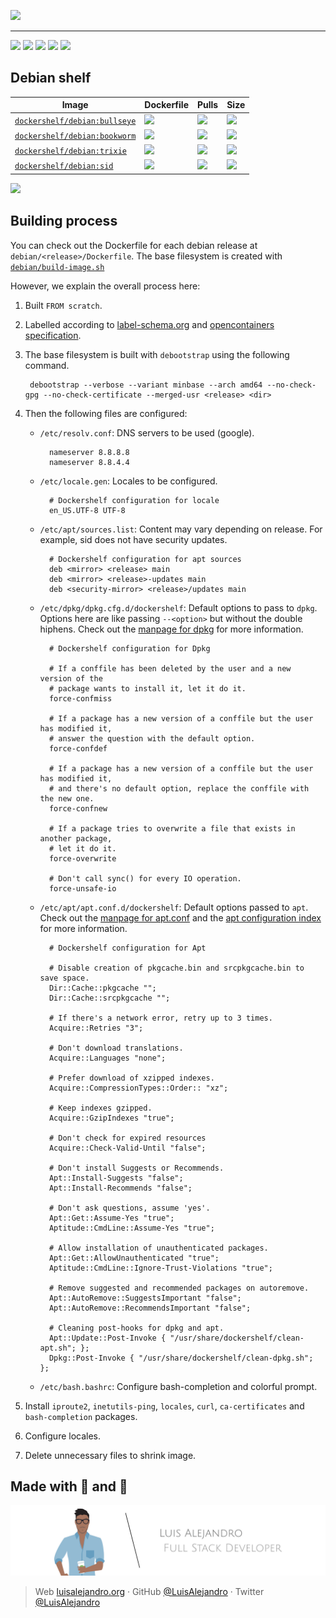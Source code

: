 ![](https://raw.githubusercontent.com/Dockershelf/dockershelf/develop/images/banner.svg)

---

[![](https://img.shields.io/github/release/Dockershelf/dockershelf.svg)](https://github.com/Dockershelf/dockershelf/releases) [![](https://img.shields.io/github/actions/workflow/status/Dockershelf/dockershelf/schedule-master.yml?branch=master)](https://github.com/Dockershelf/dockershelf/actions/workflows/schedule-master.yml) [![](https://img.shields.io/docker/pulls/dockershelf/debian.svg)](https://hub.docker.com/r/dockershelf/debian) [![](https://img.shields.io/discord/809504357359157288.svg?label=&logo=discord&logoColor=ffffff&color=7389D8&labelColor=6A7EC2)](https://discord.gg/4Wc7xphH5e) [![](https://cla-assistant.io/readme/badge/Dockershelf/dockershelf)](https://cla-assistant.io/Dockershelf/dockershelf)

## Debian shelf

|Image  |Dockerfile  |Pulls   |Size  |
|-------|------------|--------|------|
|[`dockershelf/debian:bullseye`](https://hub.docker.com/r/dockershelf/debian)|[![](https://img.shields.io/badge/-Dockerfile-blue.svg?colorA=22313f&colorB=4a637b&cacheSeconds=900&logo=docker)](https://github.com/Dockershelf/dockershelf/blob/master/debian/bullseye/Dockerfile)|[![](https://img.shields.io/docker/pulls/dockershelf/debian?colorA=22313f&colorB=4a637b&cacheSeconds=900)](https://hub.docker.com/r/dockershelf/debian)|[![](https://img.shields.io/docker/image-size/dockershelf/debian/bullseye.svg?colorA=22313f&colorB=4a637b&cacheSeconds=900)](https://hub.docker.com/r/dockershelf/debian)|
|[`dockershelf/debian:bookworm`](https://hub.docker.com/r/dockershelf/debian)|[![](https://img.shields.io/badge/-Dockerfile-blue.svg?colorA=22313f&colorB=4a637b&cacheSeconds=900&logo=docker)](https://github.com/Dockershelf/dockershelf/blob/master/debian/bookworm/Dockerfile)|[![](https://img.shields.io/docker/pulls/dockershelf/debian?colorA=22313f&colorB=4a637b&cacheSeconds=900)](https://hub.docker.com/r/dockershelf/debian)|[![](https://img.shields.io/docker/image-size/dockershelf/debian/bookworm.svg?colorA=22313f&colorB=4a637b&cacheSeconds=900)](https://hub.docker.com/r/dockershelf/debian)|
|[`dockershelf/debian:trixie`](https://hub.docker.com/r/dockershelf/debian)|[![](https://img.shields.io/badge/-Dockerfile-blue.svg?colorA=22313f&colorB=4a637b&cacheSeconds=900&logo=docker)](https://github.com/Dockershelf/dockershelf/blob/master/debian/trixie/Dockerfile)|[![](https://img.shields.io/docker/pulls/dockershelf/debian?colorA=22313f&colorB=4a637b&cacheSeconds=900)](https://hub.docker.com/r/dockershelf/debian)|[![](https://img.shields.io/docker/image-size/dockershelf/debian/trixie.svg?colorA=22313f&colorB=4a637b&cacheSeconds=900)](https://hub.docker.com/r/dockershelf/debian)|
|[`dockershelf/debian:sid`](https://hub.docker.com/r/dockershelf/debian)|[![](https://img.shields.io/badge/-Dockerfile-blue.svg?colorA=22313f&colorB=4a637b&cacheSeconds=900&logo=docker)](https://github.com/Dockershelf/dockershelf/blob/master/debian/sid/Dockerfile)|[![](https://img.shields.io/docker/pulls/dockershelf/debian?colorA=22313f&colorB=4a637b&cacheSeconds=900)](https://hub.docker.com/r/dockershelf/debian)|[![](https://img.shields.io/docker/image-size/dockershelf/debian/sid.svg?colorA=22313f&colorB=4a637b&cacheSeconds=900)](https://hub.docker.com/r/dockershelf/debian)|

![](https://raw.githubusercontent.com/Dockershelf/dockershelf/develop/images/table.svg)

## Building process

You can check out the Dockerfile for each debian release at `debian/<release>/Dockerfile`.
The base filesystem is created with [`debian/build-image.sh`](https://github.com/Dockershelf/dockershelf/blob/master/debian/build-image.sh)

However, we explain the overall process here:

1. Built `FROM scratch`.
2. Labelled according to [label-schema.org](http://label-schema.org) and [opencontainers specification](https://github.com/opencontainers/image-spec/blob/main/annotations.md#pre-defined-annotation-keys).
3. The base filesystem is built with `debootstrap` using the following command.

        debootstrap --verbose --variant minbase --arch amd64 --no-check-gpg --no-check-certificate --merged-usr <release> <dir>

4. Then the following files are configured:

    * `/etc/resolv.conf`: DNS servers to be used (google).

            nameserver 8.8.8.8
            nameserver 8.8.4.4

    * `/etc/locale.gen`: Locales to be configured.

            # Dockershelf configuration for locale
            en_US.UTF-8 UTF-8

    * `/etc/apt/sources.list`: Content may vary depending on release. For example, sid does not have security updates.

            # Dockershelf configuration for apt sources
            deb <mirror> <release> main
            deb <mirror> <release>-updates main
            deb <security-mirror> <release>/updates main

    * `/etc/dpkg/dpkg.cfg.d/dockershelf`: Default options to pass to `dpkg`. Options here are like passing `--<option>` but without the double hiphens. Check out the [manpage for dpkg](http://manpages.ubuntu.com/manpages/trusty/man1/dpkg.1.html) for more information.

            # Dockershelf configuration for Dpkg

            # If a conffile has been deleted by the user and a new version of the
            # package wants to install it, let it do it.
            force-confmiss

            # If a package has a new version of a conffile but the user has modified it,
            # answer the question with the default option.
            force-confdef

            # If a package has a new version of a conffile but the user has modified it,
            # and there's no default option, replace the conffile with the new one.
            force-confnew

            # If a package tries to overwrite a file that exists in another package,
            # let it do it.
            force-overwrite

            # Don't call sync() for every IO operation.
            force-unsafe-io

    * `/etc/apt/apt.conf.d/dockershelf`: Default options passed to `apt`. Check out the [manpage for apt.conf](http://manpages.ubuntu.com/manpages/zesty/man5/apt.conf.5.html) and the [apt configuration index](http://sources.debian.net/src/apt/1.0.9.8.3/doc/examples/configure-index) for more information.

            # Dockershelf configuration for Apt

            # Disable creation of pkgcache.bin and srcpkgcache.bin to save space.
            Dir::Cache::pkgcache "";
            Dir::Cache::srcpkgcache "";

            # If there's a network error, retry up to 3 times.
            Acquire::Retries "3";

            # Don't download translations.
            Acquire::Languages "none";

            # Prefer download of xzipped indexes.
            Acquire::CompressionTypes::Order:: "xz";

            # Keep indexes gzipped.
            Acquire::GzipIndexes "true";

            # Don't check for expired resources
            Acquire::Check-Valid-Until "false";

            # Don't install Suggests or Recommends.
            Apt::Install-Suggests "false";
            Apt::Install-Recommends "false";

            # Don't ask questions, assume 'yes'.
            Apt::Get::Assume-Yes "true";
            Aptitude::CmdLine::Assume-Yes "true";

            # Allow installation of unauthenticated packages.
            Apt::Get::AllowUnauthenticated "true";
            Aptitude::CmdLine::Ignore-Trust-Violations "true";

            # Remove suggested and recommended packages on autoremove.
            Apt::AutoRemove::SuggestsImportant "false";
            Apt::AutoRemove::RecommendsImportant "false";

            # Cleaning post-hooks for dpkg and apt.
            Apt::Update::Post-Invoke { "/usr/share/dockershelf/clean-apt.sh"; };
            Dpkg::Post-Invoke { "/usr/share/dockershelf/clean-dpkg.sh"; };

    * `/etc/bash.bashrc`: Configure bash-completion and colorful prompt.

5. Install `iproute2`, `inetutils-ping`, `locales`, `curl`, `ca-certificates` and `bash-completion` packages.
6. Configure locales.
7. Delete unnecessary files to shrink image.

## Made with 💖 and 🍔

![Banner](https://raw.githubusercontent.com/Dockershelf/dockershelf/develop/images/author-banner.svg)

> Web [luisalejandro.org](http://luisalejandro.org/) · GitHub [@LuisAlejandro](https://github.com/LuisAlejandro) · Twitter [@LuisAlejandro](https://twitter.com/LuisAlejandro)